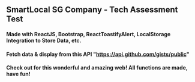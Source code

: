 ## SmartLocal SG Company - Tech Assessment Test

#### Made with ReactJS, Bootstrap, ReactToastifyAlert, LocalStorage Integration to Store Data, etc.

#### Fetch data & display from this API "https://api.github.com/gists/public"

#### Check out for this wonderful and amazing web! All functions are made, have fun!
